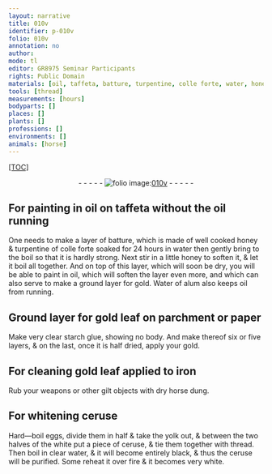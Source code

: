 ```yaml
---
layout: narrative
title: 010v
identifier: p-010v
folio: 010v
annotation: no
author:
mode: tl
editor: GR8975 Seminar Participants
rights: Public Domain
materials: [oil, taffeta, batture, turpentine, colle forte, water, honey, gold, Water of alum, gold leaf, parchment, paper, starch glue, iron, dry horse dung, ceruse, eggs, divide them in half & take the yolk out, & between the two halves of the white, clear water]
tools: [thread]
measurements: [hours]
bodyparts: []
places: []
plants: []
professions: []
environments: []
animals: [horse]
---
```


<p><a href="{{ site.baseurl }}/diplomatic/">[TOC]</a></p><div class="folio" align="center">- - - - - <a href="http://gallica.bnf.fr/ark:/12148/btv1b10500001g/f26.image" target="_blank"><img src="https://cu-mkp.github.io/2017-workshop-edition/assets/photo-icon.png" alt="folio image: " style="display:inline-block; margin-bottom:-3px;"/>010v</a> - - - - - </div>  
  

## For painting in <span class="m">oil</span> on <span class="m">taffeta</span> <span class="add">without the <span class="m">oil</span> running</span>

 
One needs to make a layer of <span class="m">batture</span>, which is made <span class="del">of well cooked honey & <span class="m">turpentine</span></span> of <span class="m">colle forte</span> soaked for 24 <span class="ms">hours</span> in <span class="m">water</span> then gently bring to the boil so that it is hardly strong. Next stir in a little <span class="m">honey</span> to soften it, & let it boil all together. And on top of this layer, which will soon be dry, you will be able to paint in <span class="m">oil</span>, which will soften the layer even more, and which can also serve to make a ground layer for <span class="m">gold</span>. <span class="m">Water of alum</span> also keeps <span class="m">oil</span> from running.
 
 
  

## Ground layer for <span class="m">gold leaf</span> on <span class="m">parchment</span> or <span class="m">paper</span>

 
Make very clear <span class="m">starch glue</span>, showing no body. And make thereof six or five layers, & on the last, once it is half dried, apply your <span class="m">gold</span>.
 
 
  

## For cleaning <span class="m">gold leaf</span> applied to <span class="m">iron</span>

 
Rub your weapons or other gilt objects with <span class="m">dry <span class="al">horse</span> dung</span>.
 
 
  

## For whitening <span class="m">ceruse</span>

 
Hard—boil <span class="m">eggs, divide them in half & take the yolk out, & between the two halves of the white</span> put a piece of <span class="m">ceruse</span>, & tie them together with <span class="tl">thread</span>. Then boil in <span class="m">clear water</span>, & it will become entirely black, & thus the <span class="m">ceruse</span> will be purified. Some reheat it over fire & it becomes very white.
 
